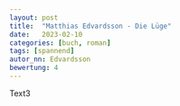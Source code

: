 ```yaml
---
layout: post
title:  "Matthias Edvardsson - Die Lüge"
date:   2023-02-10
categories: [buch, roman]
tags: [spannend]
autor_nn: Edvardsson
bewertung: 4
---
```


Text3

